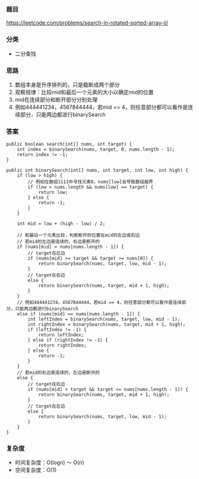 ### 题目
https://leetcode.com/problems/search-in-rotated-sorted-array-ii/

### 分类
* 二分查找

### 思路
1. 数组本身是升序排列的，只是截断成两个部分
2. 观察规律：比较mid和最后一个元素的大小以确定mid的位置
3. mid在连续部分和断开部分分别处理
4. 例如444441234，4567844444，若mid == 4，则任意部分都可以看作是连续部分，只能两边都进行binarySearch

### 答案
```
public boolean search(int[] nums, int target) {
    int index = binarySearch(nums, target, 0, nums.length - 1);
    return index != -1;
}

public int binarySearch(int[] nums, int target, int low, int high) {
    if (low > high) {
        // 例如在数组1111中寻找元素0，nums[low]会导致数组越界
        if (low < nums.length && nums[low] == target) {
            return low;
        } else {
            return -1;
        }
    }
    
    int mid = low + (high - low) / 2;
    
    // 和最后一个元素比较，判断断开的位置在mid的左边或右边
    // 若mid的左边是连续的，右边是断开的
    if (nums[mid] > nums[nums.length - 1]) {
        // target在左边
        if (nums[mid] >= target && target >= nums[0]) {
            return binarySearch(nums, target, low, mid - 1);
        }
        // target在右边
        else {
            return binarySearch(nums, target, mid + 1, high);
        }
    }
    // 例如444441234，4567844444，若mid == 4，则任意部分都可以看作是连续部分，只能两边都进行binarySearch
    else if (nums[mid] == nums[nums.length - 1]) {
        int leftIndex = binarySearch(nums, target, low, mid - 1);
        int rightIndex = binarySearch(nums, target, mid + 1, high);
        if (leftIndex != -1) {
            return leftIndex;
        } else if (rightIndex != -1) {
            return rightIndex;
        } else {
            return -1;
        }
    }
    // 若mid的右边是连续的，左边是断开的
    else {
        // target在右边
        if (nums[mid] < target && target <= nums[nums.length - 1]) {
            return binarySearch(nums, target, mid + 1, high);
        } 
        // target在左边
        else {
            return binarySearch(nums, target, low, mid - 1);
        }
    }
}
```

### 复杂度
* 时间复杂度：O(logn) ～ O(n)
* 空间复杂度：O(1)
